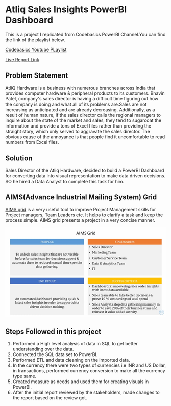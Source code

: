 # Atliq Sales Insights PowerBI Dashboard

This is a project I replicated from Codebasics PowerBI Channel.You can find the link of the playlist below.

[Codebasics Youtube PLaylist](https://www.youtube.com/playlist?list=PLeo1K3hjS3uva8pk1FI3iK9kCOKQdz1I9)

[Live Report Link]()

## Problem Statement
AtliQ Hardware is a business with numerous branches across India that provides computer hardware & peripheral products to its customers. Bhavin Patel, company's sales director is having a difficult time figuring out how the company is doing and what all of its problems are.Sales are not increasing as anticipated and are already decreasing. Additionally, as a result of human nature, if the sales director calls the regional managers to inquire about the state of the market and sales, they tend to sugarcoat the information and provide a tons of Excel files rather than providing the straight story, which only served to aggravate the sales director.
The obvious cause of the annoyance is that people find it uncomfortable to read numbers from Excel files.


## Solution
Sales Director of the Atliq Hardware, decided to build a PowerBI Dashboard for converting data into visual representation  to make data driven decisions. SO he hired a Data Analyst to complete this task for him.

## AIMS(Advance Industrial Mailing System) Grid
[AIMS grid](https://www.linkedin.com/pulse/aims-grid-bulls-eye-project-management-tool-data-analysts-ramesh/) is a very useful tool to improve Project Management skills for Project managers, Team Leaders etc. It helps to clarify a task and keep the process simple. AIMS grid presents a project in a very concise manner.

![Alt text](https://github.com/sassykrishna-049/Atliq_sales_insights_powerbi/blob/main/AIMS.jpg)

## Steps Followed in this project

1. Performed a High level analysis of data in SQL to get better understanding over the data.
2. Connected the SQL data set to PowerBI.
3. Performed ETL and data cleaning on the imported data.
4. In the currency there were two types of currencies i.e INR and US Dollar, in transactions, performed currency conversion to make all the currency type same.
5. Created measure as needs and used them for creating visuals in PowerBi.
6. After the initial report reviewed by the stakeholders, made changes to the report based on the review got.



